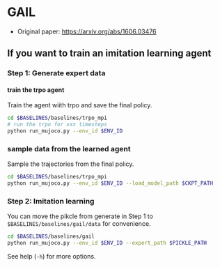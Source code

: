 # GAIL

- Original paper: https://arxiv.org/abs/1606.03476

## If you want to train an imitation learning agent

### Step 1: Generate expert data

#### train the trpo agent

Train the agent wiith trpo and save the final policy.
```bash
cd $BASELINES/baselines/trpo_mpi
# run the trpo for xxx timesteps
python run_mujoco.py --env_id $ENV_ID
```

### sample data from the learned agent

Sample the trajectories from the final policy.
```bash
cd $BASELINES/baselines/trpo_mpi
python run_mujoco.py --env_id $ENV_ID --load_model_path $CKPT_PATH
```

### Step 2: Imitation learning

You can move the pikcle from generate in Step 1 to `$BASELINES/baselines/gail/data` for convenience.

```bash
cd $BASELINES/baselines/gail
python run_mujoco.py --env_id $ENV_ID --expert_path $PICKLE_PATH 
```

See help (`-h`) for more options.

